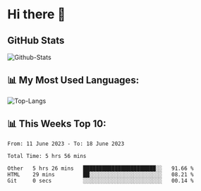 # Hi there 👋

## GitHub Stats
![Github-Stats](https://github-readme-stats-sigma-five.vercel.app/api?username=ltorson&show_icons=true&theme=radical&count_private=true)

## 📊 My Most Used Languages:
![Top-Langs](https://github-readme-stats-sigma-five.vercel.app/api/top-langs/?username=LTorson&layout=compact&langs_count=10)

## 📊 This Weeks Top 10:
<!--START_SECTION:waka-->

```text
From: 11 June 2023 - To: 18 June 2023

Total Time: 5 hrs 56 mins

Other   5 hrs 26 mins   ███████████████████████░░   91.66 %
HTML    29 mins         ██░░░░░░░░░░░░░░░░░░░░░░░   08.21 %
Git     0 secs          ░░░░░░░░░░░░░░░░░░░░░░░░░   00.14 %
```

<!--END_SECTION:waka-->
